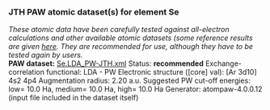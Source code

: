 ### JTH PAW atomic dataset(s) for element Se
  
_These atomic data have been carefully tested against all-electron calculations and other available atomic datasets (some reference results are given [here](https://www.abinit.org/Files/JTH-benchmark-1.1.pdf)._
_They are recommended for use, although they have to be tested again by users._
<br>
**PAW dataset:** [Se.LDA_PW-JTH.xml](https://github.com/abinit/paw_jth_datasets/pseudos/JTH-LDA-v1.1/Se/Se.LDA_PW-JTH.xml)
Status: **recommended**
Exchange-correlation functional: LDA - PW
Electronic structure ([core] val): [Ar 3d10] 4s2 4p4
Augmentation radius: 2.20 a.u.
Suggested PW cut-off energies: low= 10.0 Ha, medium= 10.0 Ha, high= 10.0 Ha
Generator: atompaw-4.0.0.12 (input file included in the dataset itself)
